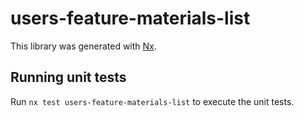 # users-feature-materials-list

This library was generated with [Nx](https://nx.dev).

## Running unit tests

Run `nx test users-feature-materials-list` to execute the unit tests.

